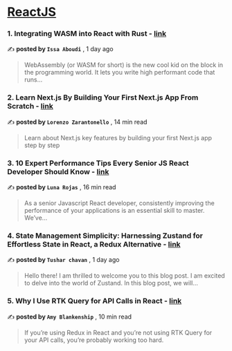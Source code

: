 
<h1><a href=https://medium.com/tag/reactjs/recommended target="_blank" rel="noopener noreferrer">ReactJS</a></h1>
<h3>1. Integrating WASM into React with Rust - <a href=https://medium.com/@issaaboudi?source=tag_recommended_feed---------0-84----------reactjs----------b6a43b90_0274_4cf7_ac2f_c6a8b6d98f61------- target="_blank" rel="noopener noreferrer">link</a></h3>

✍️ **posted by `Issa Aboudi`** <date> , 1 day ago</date>

<blockquote>WebAssembly (or WASM for short) is the new cool kid on the block in the programming world. It lets you write high performant code that runs…</blockquote>

<h3>2. Learn Next.js By Building Your First Next.js App From Scratch - <a href=https://medium.com/@lorenzozar?source=tag_recommended_feed---------1-107----------reactjs----------b6a43b90_0274_4cf7_ac2f_c6a8b6d98f61------- target="_blank" rel="noopener noreferrer">link</a></h3>

✍️ **posted by `Lorenzo Zarantonello`** <date> , 14 min read</date>

<blockquote>Learn about Next.js key features by building your first Next.js app step by step</blockquote>

<h3>3. 10 Expert Performance Tips Every Senior JS React Developer Should Know - <a href=https://medium.com/@Luna-Rojas?source=tag_recommended_feed---------2-85----------reactjs----------b6a43b90_0274_4cf7_ac2f_c6a8b6d98f61------- target="_blank" rel="noopener noreferrer">link</a></h3>

✍️ **posted by `Luna Rojas`** <date> , 16 min read</date>

<blockquote>As a senior Javascript React developer, consistently improving the performance of your applications is an essential skill to master. We’ve…</blockquote>

<h3>4. State Management Simplicity: Harnessing Zustand for Effortless State in React, a Redux Alternative - <a href=https://medium.com/@tusharchavan166?source=tag_recommended_feed---------3-84----------reactjs----------b6a43b90_0274_4cf7_ac2f_c6a8b6d98f61------- target="_blank" rel="noopener noreferrer">link</a></h3>

✍️ **posted by `Tushar chavan`** <date> , 1 day ago</date>

<blockquote>Hello there! I am thrilled to welcome you to this blog post. I am excited to delve into the world of Zustand. In this blog post, we will…</blockquote>

<h3>5. Why I Use RTK Query for API Calls in React - <a href=https://medium.com/@amy-blankenship?source=tag_recommended_feed---------4-107----------reactjs----------b6a43b90_0274_4cf7_ac2f_c6a8b6d98f61------- target="_blank" rel="noopener noreferrer">link</a></h3>

✍️ **posted by `Amy Blankenship`** <date> , 10 min read</date>

<blockquote>If you’re using Redux in React and you’re not using RTK Query for your API calls, you’re probably working too hard.</blockquote>

